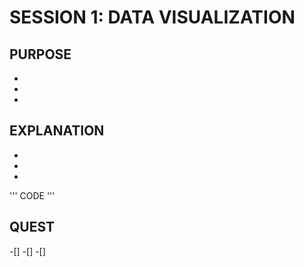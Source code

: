 # SESSION 1: DATA VISUALIZATION

## PURPOSE

- 
- 
- 

## EXPLANATION

-
-
-
'''
CODE
'''

## QUEST

-[]
-[]
-[]
